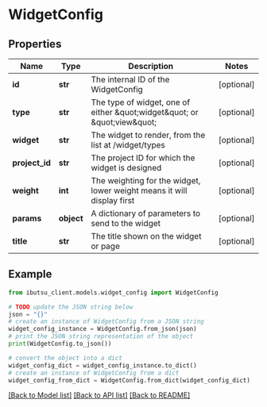 # WidgetConfig


## Properties

Name | Type | Description | Notes
------------ | ------------- | ------------- | -------------
**id** | **str** | The internal ID of the WidgetConfig | [optional] 
**type** | **str** | The type of widget, one of either \&quot;widget\&quot; or \&quot;view\&quot; | [optional] 
**widget** | **str** | The widget to render, from the list at /widget/types | [optional] 
**project_id** | **str** | The project ID for which the widget is designed | [optional] 
**weight** | **int** | The weighting for the widget, lower weight means it will display first | [optional] 
**params** | **object** | A dictionary of parameters to send to the widget | [optional] 
**title** | **str** | The title shown on the widget or page | [optional] 

## Example

```python
from ibutsu_client.models.widget_config import WidgetConfig

# TODO update the JSON string below
json = "{}"
# create an instance of WidgetConfig from a JSON string
widget_config_instance = WidgetConfig.from_json(json)
# print the JSON string representation of the object
print(WidgetConfig.to_json())

# convert the object into a dict
widget_config_dict = widget_config_instance.to_dict()
# create an instance of WidgetConfig from a dict
widget_config_from_dict = WidgetConfig.from_dict(widget_config_dict)
```
[[Back to Model list]](../README.md#documentation-for-models) [[Back to API list]](../README.md#documentation-for-api-endpoints) [[Back to README]](../README.md)


